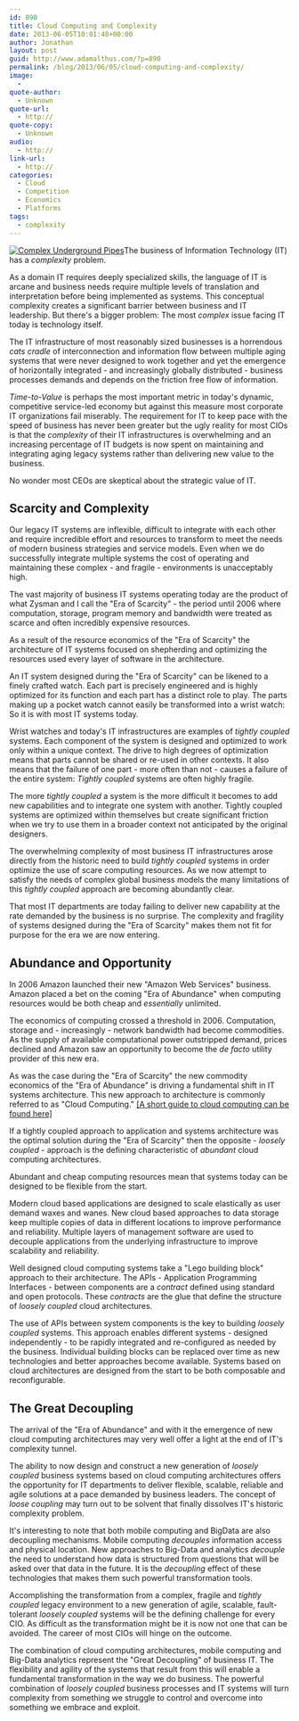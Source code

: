 ```yaml
---
id: 890
title: Cloud Computing and Complexity
date: 2013-06-05T10:01:48+00:00
author: Jonathan
layout: post
guid: http://www.adamalthus.com/?p=890
permalink: /blog/2013/06/05/cloud-computing-and-complexity/
image:
  - 
quote-author:
  - Unknown
quote-url:
  - http://
quote-copy:
  - Unknown
audio:
  - http://
link-url:
  - http://
categories:
  - Cloud
  - Competition
  - Economics
  - Platforms
tags:
  - complexity
---
```

[<img class="alignleft size-medium wp-image-895" alt="Complex Underground Pipes" src="http://i1.wp.com/www.adamalthus.com/wp-content/uploads/2013/06/iStock_000014010888Medium-263x300.jpg?fit=263%2C300" srcset="http://i2.wp.com/www.adamalthus.com/wp-content/uploads/2013/06/iStock_000014010888Medium.jpg?resize=263%2C300 263w, http://i2.wp.com/www.adamalthus.com/wp-content/uploads/2013/06/iStock_000014010888Medium.jpg?resize=940%2C1071 940w, http://i2.wp.com/www.adamalthus.com/wp-content/uploads/2013/06/iStock_000014010888Medium.jpg?resize=620%2C706 620w, http://i2.wp.com/www.adamalthus.com/wp-content/uploads/2013/06/iStock_000014010888Medium.jpg?w=1298 1298w" sizes="(max-width: 263px) 100vw, 263px" data-recalc-dims="1" />](http://i2.wp.com/www.adamalthus.com/wp-content/uploads/2013/06/iStock_000014010888Medium.jpg)The business of Information Technology (IT) has a _complexity_ problem.

As a domain IT requires deeply specialized skills, the language of IT is arcane and business needs require multiple levels of translation and interpretation before being implemented as systems. This conceptual complexity creates a significant barrier between business and IT leadership. But there's a bigger problem: The most _complex_ issue facing IT today is technology itself.

The IT infrastructure of most reasonably sized businesses is a horrendous _cats cradle_ of interconnection and information flow between multiple aging systems that were never designed to work together and yet the emergence of horizontally integrated - and increasingly globally distributed - business processes demands and depends on the friction free flow of information.

_Time-to-Value_ is perhaps the most important metric in today's dynamic, competitive service-led economy but against this measure most corporate IT organizations fail miserably. The requirement for IT to keep pace with the speed of business has never been greater but the ugly reality for most CIOs is that the _complexity_ of their IT infrastructures is overwhelming and an increasing percentage of IT budgets is now spent on maintaining and integrating aging legacy systems rather than delivering new value to the business.

No wonder most CEOs are skeptical about the strategic value of IT.<!--more-->

## Scarcity and Complexity

Our legacy IT systems are inflexible, difficult to integrate with each other and require incredible effort and resources to transform to meet the needs of modern business strategies and service models. Even when we do successfully integrate multiple systems the cost of operating and maintaining these complex - and fragile - environments is unacceptably high.

The vast majority of business IT systems operating today are the product of what Zysman and I call the "Era of Scarcity" - the period until 2006 where computation, storage, program memory and bandwidth were treated as scarce and often incredibly expensive resources.

As a result of the resource economics of the "Era of Scarcity" the architecture of IT systems focused on shepherding and optimizing the resources used every layer of software in the architecture.

An IT system designed during the "Era of Scarcity" can be likened to a finely crafted watch. Each part is precisely engineered and is highly optimized for its function and each part has a distinct role to play. The parts making up a pocket watch cannot easily be transformed into a wrist watch: So it is with most IT systems today.

Wrist watches and today's IT infrastructures are examples of _tightly coupled_ systems. Each component of the system is designed and optimized to work only within a unique context. The drive to high degrees of optimization means that parts cannot be shared or re-used in other contexts. It also means that the failure of one part - more often than not - causes a failure of the entire system: _Tightly coupled_ systems are often highly fragile.

The more _tightly coupled_ a system is the more difficult it becomes to add new capabilities and to integrate one system with another. Tightly coupled systems are optimized within themselves but create significant friction when we try to use them in a broader context not anticipated by the original designers.

The overwhelming complexity of most business IT infrastructures arose directly from the historic need to build _tightly coupled_ systems in order optimize the use of scare computing resources. As we now attempt to satisfy the needs of complex global business models the many limitations of this _tightly coupled_ approach are becoming abundantly clear.

That most IT departments are today failing to deliver new capability at the rate demanded by the business is no surprise. The complexity and fragility of systems designed during the "Era of Scarcity" makes them not fit for purpose for the era we are now entering.

## Abundance and Opportunity

In 2006 Amazon launched their new "Amazon Web Services" business. Amazon placed a bet on the coming "Era of Abundance" when computing resources would be both cheap and _essentially_ unlimited.

The economics of computing crossed a threshold in 2006. Computation, storage and - increasingly - network bandwidth had become commodities. As the supply of available computational power outstripped demand, prices declined and Amazon saw an opportunity to become the _de facto_ utility provider of this new era.

As was the case during the "Era of Scarcity" the new commodity economics of the "Era of Abundance" is driving a fundamental shift in IT systems architecture. This new approach to architecture is commonly referred to as "Cloud Computing." <a href="http://wp.me/p2ugSA-c0" target="_blank">[A short guide to cloud computing can be found here]</a>

If a tightly coupled approach to application and systems architecture was the optimal solution during the "Era of Scarcity" then the opposite - _loosely coupled_ - approach is the defining characteristic of _abundant_ cloud computing architectures.

Abundant and cheap computing resources mean that systems today can be designed to be flexible from the start.

Modern cloud based applications are designed to scale elastically as user demand waxes and wanes. New cloud based approaches to data storage keep multiple copies of data in different locations to improve performance and reliability. Multiple layers of management software are used to decouple applications from the underlying infrastructure to improve scalability and reliability.

Well designed cloud computing systems take a "Lego building block" approach to their architecture. The APIs - Application Programming Interfaces - between components are a _contract_ defined using standard and open protocols. These _contracts_ are the glue that define the structure of _loosely coupled_ cloud architectures.

The use of APIs between system components is the key to building _loosely coupled_ systems. This approach enables different systems - designed independently - to be rapidly integrated and re-configured as needed by the business. Individual building blocks can be replaced over time as new technologies and better approaches become available. Systems based on cloud architectures are designed from the start to be both composable and reconfigurable.

## The Great Decoupling

The arrival of the "Era of Abundance" and with it the emergence of new cloud computing architectures may very well offer a light at the end of IT's complexity tunnel.

The ability to now design and construct a new generation of _loosely coupled_ business systems based on cloud computing architectures offers the opportunity for IT departments to deliver flexible, scalable, reliable and agile solutions at a pace demanded by business leaders. The concept of _loose coupling_ may turn out to be solvent that finally dissolves IT's historic complexity problem.

It's interesting to note that both mobile computing and BigData are also decoupling mechanisms. Mobile computing _decouples_ information access and physical location. New approaches to Big-Data and analytics _decouple_ the need to understand how data is structured from questions that will be asked over that data in the future. It is the _decoupling_ effect of these technologies that makes them such powerful transformation tools.

Accomplishing the transformation from a complex, fragile and _tightly coupled_ legacy environment to a new generation of agile, scalable, fault-tolerant _loosely coupled_ systems will be the defining challenge for every CIO. As difficult as the transformation might be it is now not one that can be avoided. The career of most CIOs will hinge on the outcome.

The combination of cloud computing architectures, mobile computing and Big-Data analytics represent the "Great Decoupling" of business IT. The flexibility and agility of the systems that result from this will enable a fundamental transformation in the way we do business. The powerful combination of _loosely coupled_ business processes and IT systems will turn complexity from something we struggle to control and overcome into something we embrace and exploit.